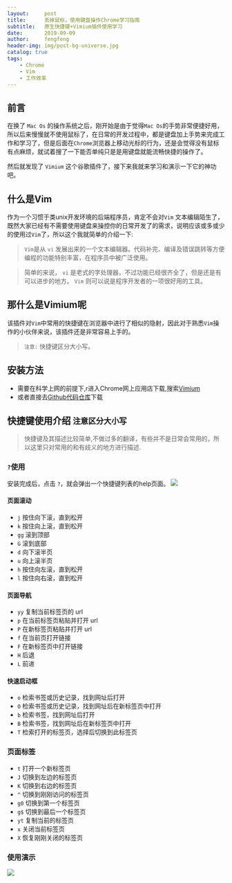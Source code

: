 ```yaml
---
layout:     post
title:      丢掉鼠标，使用键盘操作Chrome学习指南
subtitle:   原生快捷键+Vimium插件使用学习
date:       2019-09-09
author:     fengfeng
header-img: img/post-bg-universe.jpg
catalog: true
tags:
    - Chrome
    - Vim
    - 工作效率
---
```


## 前言

在换了 `Mac Os` 的操作系统之后，刚开始是由于觉得`Mac Os`的手势非常便捷好用，所以后来慢慢就不使用鼠标了，在日常的开发过程中，都是键盘加上手势来完成工作和学习了，但是后面在`Chrome`浏览器上移动光标的行为，还是会觉得没有鼠标有点麻烦，就试着搜了一下能否单纯只是是用键盘就能流畅快捷的操作了。

然后就发现了 `Vimium` 这个谷歌插件了，接下来我就来学习和演示一下它的神功吧。

## 什么是Vim

作为一个习惯于类unix开发环境的后端程序员，肯定不会对`Vim` 文本编辑陌生了，既然大家已经有不需要使用键盘来操控你的日常开发了的需求，说明应该或多或少的使用过`Vim`了，所以这个我就简单的介绍一下: 

>`Vim`是从 `vi` 发展出来的一个文本编辑器。代码补完、编译及错误跳转等方便编程的功能特别丰富，在程序员中被广泛使用。  

>简单的来说， `vi` 是老式的字处理器，不过功能已经很齐全了，但是还是有可以进步的地方。 `Vim` 则可以说是程序开发者的一项很好用的工具。

## 那什么是Vimium呢

该插件对`Vim`中常用的快捷键在浏览器中进行了相似的隐射，因此对于熟悉`Vim`操作的小伙伴来说，该插件还是非常容易上手的。

> `注意:` 快捷键区分大小写。

## 安装方法
* 需要在科学上网的前提下,r进入Chrome网上应用店下载,搜索[Vimium](https://chrome.google.com/webstore/detail/vimium/dbepggeogbaibhgnhhndojpepiihcmeb)
* 或者直接去[Github代码仓库](https://github.com/philc/vimium)下载

## 快捷键使用介绍 `注意区分大小写`

> 快捷键及其描述比较简单,不做过多的翻译，有些并不是日常会常用的，所以这里只对常用的和有歧义的地方进行描述.

### `?`使用
安装完成后，点击 `?`，就会弹出一个快捷键列表的help页面。
![](https://tva1.sinaimg.cn/large/007S8ZIlgy1gicoqlqmjaj30zf0u0ti7.jpg)

#### 页面滚动
* `j` 按住向下滚，直到松开
* `k` 按住向上滚，直到松开
* `gg` 滚到顶部
* `G` 滚到底部
* `d` 向下滚半页
* `u` 向上滚半页
* `h` 按住向左滚，直到松开
* `l` 按住向右滚，直到松开

#### 页面导航
* `yy` 复制当前标签页的 url
* `p` 在当前标签页粘贴并打开 url
* `P` 在新标签页粘贴并打开 url
* `f` 在当前页打开链接
* `F` 在新标签页中打开链接
* `H` 后退
* `L` 前进

#### 快速启动框
* `o` 检索书签或历史记录，找到网址后打开
* `O` 检索书签或历史记录，找到网址后在新标签页中打开
* `b` 检索书签，找到网址后打开
* `B` 检索书签，找到网址后在新标签页中打开
* `T` 检索打开的标签页，选择后切换到此标签页

### 页面标签
* `t` 打开一个新标签页
* `J` 切换到左边的标签页
* `K` 切换到右边的标签页
* `^` 切换到刚刚访问的标签页
* `g0` 切换到第一个标签页
* `g$` 切换到最后一个标签页
* `yt` 复制当前的标签页
* `x` 关闭当前标签页
* `X` 恢复刚刚关闭的标签页

###  使用演示
![](https://tva1.sinaimg.cn/large/007S8ZIlgy1gimsutzxepg31660mgx6q.gif)
